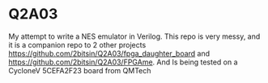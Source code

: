 # Q2A03

My attempt to write a NES emulator in Verilog. 
This repo is very messy, and it is a companion repo to 2 other projects
https://github.com/2bitsin/Q2A03/fpga_daughter_board and https://github.com/2bitsin/Q2A03/FPGAme.
And Is being tested on a CycloneV 5CEFA2F23 board from QMTech
